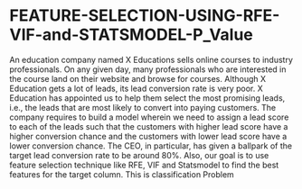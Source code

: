 # FEATURE-SELECTION-USING-RFE-VIF-and-STATSMODEL-P_Value
An education company named X Educations sells online courses to industry professionals. On any given day, many professionals who are interested in the course land on their website and browse for courses. Although X Education gets a lot of leads, its lead conversion rate is very poor. X Education has appointed us to help them select the most promising leads, i.e., the leads that are most likely to convert into paying customers. The company requires to build a model wherein we need to assign a lead score to each of the leads such that the customers with higher lead score have a higher conversion chance and the customers with lower lead score have a lower conversion chance. The CEO, in particular, has given a ballpark of the target lead conversion rate to be around 80%. Also, our goal is to use feature selection technique like RFE, VIF and Statsmodel to find the best features for the target column. This is classification Problem
